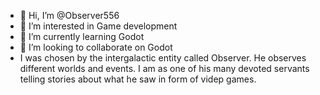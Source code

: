 - 👋 Hi, I’m @Observer556
- 👀 I’m interested in Game development
- 🌱 I’m currently learning Godot
- 💞️ I’m looking to collaborate on Godot
- I was chosen by the intergalactic entity called Observer. He observes different worlds and events. I am as one of his many devoted servants telling stories about what he saw in form of videp games.

<!---
Observer556/Observer556 is a ✨ special ✨ repository because its `README.md` (this file) appears on your GitHub profile.
You can click the Preview link to take a look at your changes.
--->
